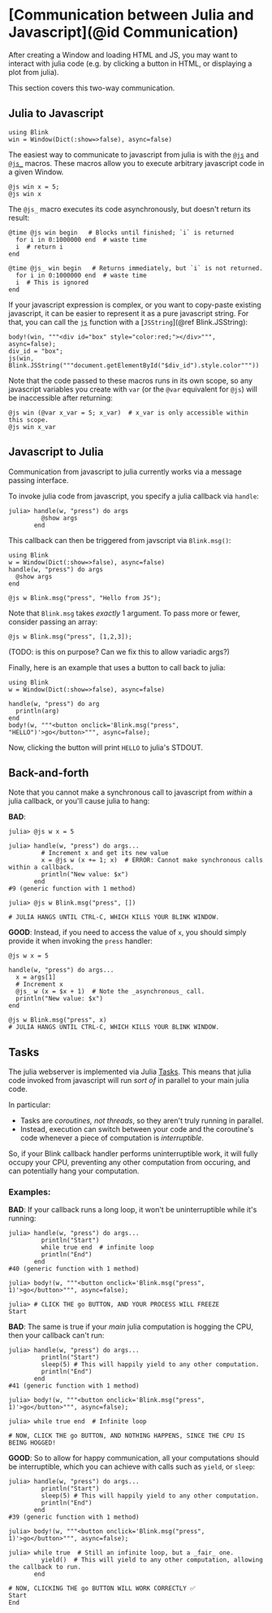 # [Communication between Julia and Javascript](@id Communication)

After creating a Window and loading HTML and JS, you may want to interact with
julia code (e.g. by clicking a button in HTML, or displaying a plot from julia).

This section covers this two-way communication.

## Julia to Javascript
```@setup Blink-win
using Blink
win = Window(Dict(:show=>false), async=false)
```

The easiest way to communicate to javascript from julia is with the [`@js`](@ref) and
[`@js_`](@ref) macros. These macros allow you to execute arbitrary javascript code in a
given Window.

```@repl Blink-win
@js win x = 5;
@js win x
```

The `@js_` macro executes its code asynchronously, but doesn't return its
result:
```@repl Blink-win
@time @js win begin   # Blocks until finished; `i` is returned
  for i in 0:1000000 end  # waste time
  i  # return i
end

@time @js_ win begin   # Returns immediately, but `i` is not returned.
  for i in 0:1000000 end  # waste time
  i  # This is ignored
end
```

If your javascript expression is complex, or you want to copy-paste existing
javascript, it can be easier to represent it as a pure javascript string.
For that, you can call the [`js`](@ref) function with a [`JSString`](@ref Blink.JSString):
```@repl Blink-win
body!(win, """<div id="box" style="color:red;"></div>""", async=false);
div_id = "box";
js(win, Blink.JSString("""document.getElementById("$div_id").style.color"""))
```

Note that the code passed to these macros runs in its own scope, so any
javascript variables you create with `var` (or the `@var` equivalent for `@js`)
will be inaccessible after returning:
```@repl Blink-win
@js win (@var x_var = 5; x_var)  # x_var is only accessible within this scope.
@js win x_var
```

## Javascript to Julia
Communication from javascript to julia currently works via a message passing
interface.

To invoke julia code from javascript, you specify a julia callback via `handle`:
```julia-repl
julia> handle(w, "press") do args
         @show args
       end
```
This callback can then be triggered from javscript via `Blink.msg()`:
```@setup handler
using Blink
w = Window(Dict(:show=>false), async=false)
handle(w, "press") do args
  @show args
end
```
```@repl handler
@js w Blink.msg("press", "Hello from JS");
```
Note that `Blink.msg` takes _exactly_ 1 argument.  To pass more or fewer,
consider passing an array:
```@repl handler
@js w Blink.msg("press", [1,2,3]);
```
(TODO: is this on purpose? Can we fix this to allow variadic args?)

Finally, here is an example that uses a button to call back to julia:
```@setup Blink-w
using Blink
w = Window(Dict(:show=>false), async=false)
```
```@repl Blink-w
handle(w, "press") do arg
  println(arg)
end
body!(w, """<button onclick='Blink.msg("press", "HELLO")'>go</button>""", async=false);
```
Now, clicking the button will print `HELLO` to julia's STDOUT.


## Back-and-forth

Note that you cannot make a synchronous call to javascript from _within_ a julia
callback, or you'll cause julia to hang:

**BAD**:
```julia-repl
julia> @js w x = 5

julia> handle(w, "press") do args...
         # Increment x and get its new value
         x = @js w (x += 1; x)  # ERROR: Cannot make synchronous calls within a callback.
         println("New value: $x")
       end
#9 (generic function with 1 method)

julia> @js w Blink.msg("press", [])

# JULIA HANGS UNTIL CTRL-C, WHICH KILLS YOUR BLINK WINDOW.
```

**GOOD**: Instead, if you need to access the value of `x`, you should simply
provide it when invoking the `press` handler:
```@repl Blink-w
@js w x = 5

handle(w, "press") do args...
  x = args[1]
  # Increment x
  @js_ w (x = $x + 1)  # Note the _asynchronous_ call.
  println("New value: $x")
end

@js w Blink.msg("press", x)
# JULIA HANGS UNTIL CTRL-C, WHICH KILLS YOUR BLINK WINDOW.
```


## Tasks

The julia webserver is implemented via Julia
[Tasks](https://docs.julialang.org/en/v1/manual/control-flow/#man-tasks-1). This
means that julia code invoked from javascript will run _sort of_ in parallel to
your main julia code.

In particular:
 - Tasks are _coroutines, not threads_, so they aren't truly running in parallel.
 - Instead, execution can switch between your code and the coroutine's code whenever a piece of computation is _interruptible_.

So, if your Blink callback handler performs uninterruptible work, it will fully
occupy your CPU, preventing any other computation from occuring, and can
potentially hang your computation.

### Examples:

**BAD**: If your callback runs a long loop, it won't be uninterruptible while
it's running:
```julia-repl
julia> handle(w, "press") do args...
         println("Start")
         while true end  # infinite loop
         println("End")
       end
#40 (generic function with 1 method)

julia> body!(w, """<button onclick='Blink.msg("press", 1)'>go</button>""", async=false);

julia> # CLICK THE go BUTTON, AND YOUR PROCESS WILL FREEZE
Start
```

**BAD**: The same is true if your _main_ julia computation is hogging the CPU, then
your callback can't run:
```julia-repl
julia> handle(w, "press") do args...
         println("Start")
         sleep(5) # This will happily yield to any other computation.
         println("End")
       end
#41 (generic function with 1 method)

julia> body!(w, """<button onclick='Blink.msg("press", 1)'>go</button>""", async=false);

julia> while true end  # Infinite loop

# NOW, CLICK THE go BUTTON, AND NOTHING HAPPENS, SINCE THE CPU IS BEING HOGGED!
```

**GOOD**: So to allow for happy communication, all your computations should be interruptible, which you can achieve with calls such as `yield`, or `sleep`:
```julia-repl
julia> handle(w, "press") do args...
         println("Start")
         sleep(5) # This will happily yield to any other computation.
         println("End")
       end
#39 (generic function with 1 method)

julia> body!(w, """<button onclick='Blink.msg("press", 1)'>go</button>""", async=false);

julia> while true  # Still an infinite loop, but a _fair_ one.
         yield()  # This will yield to any other computation, allowing the callback to run.
       end

# NOW, CLICKING THE go BUTTON WILL WORK CORRECTLY ✅
Start
End
```
